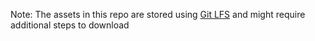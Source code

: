 Note: The assets in this repo are stored using [Git LFS](https://git-lfs.github.com/) and might require additional steps to download
